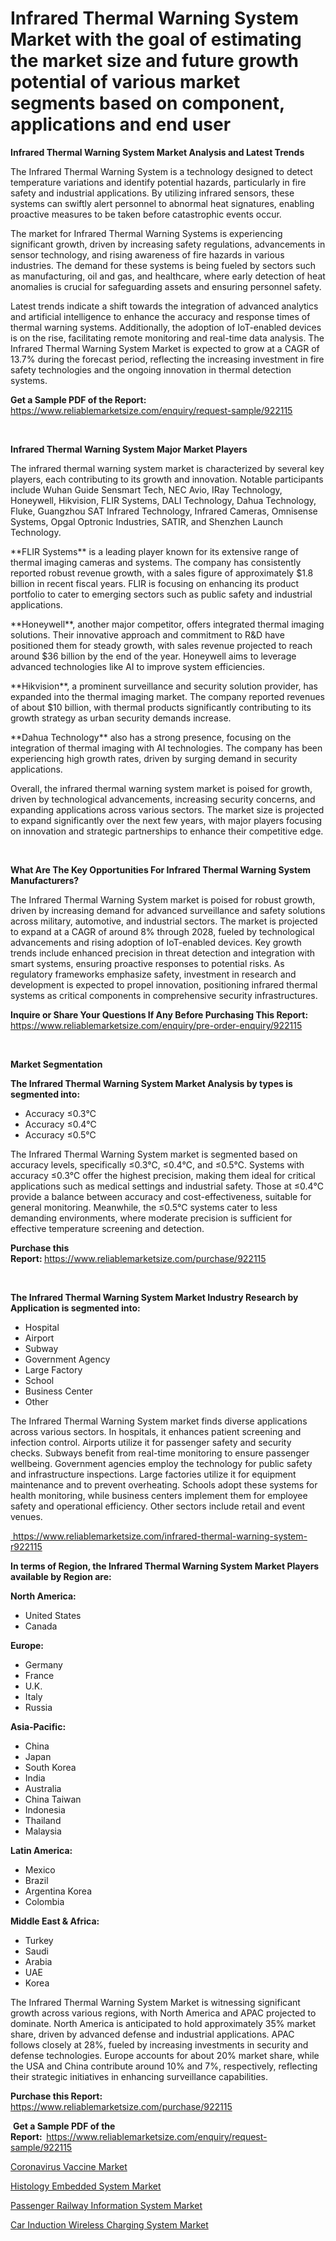 <p><h1>Infrared Thermal Warning System Market with the goal of estimating the market size and future growth potential of various market segments based on component, applications and end user</h1></p><p><strong>Infrared Thermal Warning System Market Analysis and Latest Trends</strong></p>
<p><p>The Infrared Thermal Warning System is a technology designed to detect temperature variations and identify potential hazards, particularly in fire safety and industrial applications. By utilizing infrared sensors, these systems can swiftly alert personnel to abnormal heat signatures, enabling proactive measures to be taken before catastrophic events occur.</p><p>The market for Infrared Thermal Warning Systems is experiencing significant growth, driven by increasing safety regulations, advancements in sensor technology, and rising awareness of fire hazards in various industries. The demand for these systems is being fueled by sectors such as manufacturing, oil and gas, and healthcare, where early detection of heat anomalies is crucial for safeguarding assets and ensuring personnel safety.</p><p>Latest trends indicate a shift towards the integration of advanced analytics and artificial intelligence to enhance the accuracy and response times of thermal warning systems. Additionally, the adoption of IoT-enabled devices is on the rise, facilitating remote monitoring and real-time data analysis. The Infrared Thermal Warning System Market is expected to grow at a CAGR of 13.7% during the forecast period, reflecting the increasing investment in fire safety technologies and the ongoing innovation in thermal detection systems.</p></p>
<p><strong>Get a Sample PDF of the Report:&nbsp;</strong> <a href="https://www.reliablemarketsize.com/enquiry/request-sample/922115?utm_campaign=1898&utm_medium=2&utm_source=Github&utm_content=ia&utm_term=07032025&utm_id=infrared-thermal-warning-system">https://www.reliablemarketsize.com/enquiry/request-sample/922115</a></p>
<p>&nbsp;</p>
<p><strong>Infrared Thermal Warning System Major Market Players</strong></p>
<p><p>The infrared thermal warning system market is characterized by several key players, each contributing to its growth and innovation. Notable participants include Wuhan Guide Sensmart Tech, NEC Avio, IRay Technology, Honeywell, Hikvision, FLIR Systems, DALI Technology, Dahua Technology, Fluke, Guangzhou SAT Infrared Technology, Infrared Cameras, Omnisense Systems, Opgal Optronic Industries, SATIR, and Shenzhen Launch Technology.</p><p>**FLIR Systems** is a leading player known for its extensive range of thermal imaging cameras and systems. The company has consistently reported robust revenue growth, with a sales figure of approximately $1.8 billion in recent fiscal years. FLIR is focusing on enhancing its product portfolio to cater to emerging sectors such as public safety and industrial applications.</p><p>**Honeywell**, another major competitor, offers integrated thermal imaging solutions. Their innovative approach and commitment to R&D have positioned them for steady growth, with sales revenue projected to reach around $36 billion by the end of the year. Honeywell aims to leverage advanced technologies like AI to improve system efficiencies.</p><p>**Hikvision**, a prominent surveillance and security solution provider, has expanded into the thermal imaging market. The company reported revenues of about $10 billion, with thermal products significantly contributing to its growth strategy as urban security demands increase.</p><p>**Dahua Technology** also has a strong presence, focusing on the integration of thermal imaging with AI technologies. The company has been experiencing high growth rates, driven by surging demand in security applications.</p><p>Overall, the infrared thermal warning system market is poised for growth, driven by technological advancements, increasing security concerns, and expanding applications across various sectors. The market size is projected to expand significantly over the next few years, with major players focusing on innovation and strategic partnerships to enhance their competitive edge.</p></p>
<p>&nbsp;</p>
<p><strong>What Are The Key Opportunities For Infrared Thermal Warning System Manufacturers?</strong></p>
<p><p>The Infrared Thermal Warning System market is poised for robust growth, driven by increasing demand for advanced surveillance and safety solutions across military, automotive, and industrial sectors. The market is projected to expand at a CAGR of around 8% through 2028, fueled by technological advancements and rising adoption of IoT-enabled devices. Key growth trends include enhanced precision in threat detection and integration with smart systems, ensuring proactive responses to potential risks. As regulatory frameworks emphasize safety, investment in research and development is expected to propel innovation, positioning infrared thermal systems as critical components in comprehensive security infrastructures.</p></p>
<p><strong>Inquire or Share Your Questions If Any Before Purchasing This Report:</strong> <a href="https://www.reliablemarketsize.com/enquiry/pre-order-enquiry/922115?utm_campaign=1898&utm_medium=2&utm_source=Github&utm_content=ia&utm_term=07032025&utm_id=infrared-thermal-warning-system">https://www.reliablemarketsize.com/enquiry/pre-order-enquiry/922115</a></p>
<p>&nbsp;</p>
<p><strong>Market Segmentation</strong></p>
<p><strong>The Infrared Thermal Warning System Market Analysis by types is segmented into:</strong></p>
<p><ul><li>Accuracy ≤0.3℃</li><li>Accuracy ≤0.4℃</li><li>Accuracy ≤0.5℃</li></ul></p>
<p><p>The Infrared Thermal Warning System market is segmented based on accuracy levels, specifically ≤0.3℃, ≤0.4℃, and ≤0.5℃. Systems with accuracy ≤0.3℃ offer the highest precision, making them ideal for critical applications such as medical settings and industrial safety. Those at ≤0.4℃ provide a balance between accuracy and cost-effectiveness, suitable for general monitoring. Meanwhile, the ≤0.5℃ systems cater to less demanding environments, where moderate precision is sufficient for effective temperature screening and detection.</p></p>
<p><strong>Purchase this Report:&nbsp;</strong><a href="https://www.reliablemarketsize.com/purchase/922115?utm_campaign=1898&utm_medium=2&utm_source=Github&utm_content=ia&utm_term=07032025&utm_id=infrared-thermal-warning-system">https://www.reliablemarketsize.com/purchase/922115</a></p>
<p>&nbsp;</p>
<p><strong>The Infrared Thermal Warning System Market Industry Research by Application is segmented into:</strong></p>
<p><ul><li>Hospital</li><li>Airport</li><li>Subway</li><li>Government Agency</li><li>Large Factory</li><li>School</li><li>Business Center</li><li>Other</li></ul></p>
<p><p>The Infrared Thermal Warning System market finds diverse applications across various sectors. In hospitals, it enhances patient screening and infection control. Airports utilize it for passenger safety and security checks. Subways benefit from real-time monitoring to ensure passenger wellbeing. Government agencies employ the technology for public safety and infrastructure inspections. Large factories utilize it for equipment maintenance and to prevent overheating. Schools adopt these systems for health monitoring, while business centers implement them for employee safety and operational efficiency. Other sectors include retail and event venues.</p></p>
<p><a href="https://www.reliablemarketsize.com/infrared-thermal-warning-system-r922115?utm_campaign=1898&utm_medium=2&utm_source=Github&utm_content=ia&utm_term=07032025&utm_id=infrared-thermal-warning-system">&nbsp;https://www.reliablemarketsize.com/infrared-thermal-warning-system-r922115</a></p>
<p><strong>In terms of Region, the Infrared Thermal Warning System Market Players available by Region are:</strong></p>
<p>
    <p> <strong> North America: </strong>
        <ul>
            <li>United States</li>
            <li>Canada</li>
        </ul>
        </p> 
    <p> <strong> Europe: </strong>
        <ul>
            <li>Germany</li>
            <li>France</li>
            <li>U.K.</li>
            <li>Italy</li>
            <li>Russia</li>
        </ul>
        </p> 
    <p> <strong> Asia-Pacific: </strong>
        <ul>
            <li>China</li>
            <li>Japan</li>
            <li>South Korea</li>
            <li>India</li>
            <li>Australia</li>
            <li>China Taiwan</li>
            <li>Indonesia</li>
            <li>Thailand</li>
            <li>Malaysia</li>
        </ul>
        </p> 
    <p> <strong> Latin America: </strong>
        <ul>
            <li>Mexico</li>
            <li>Brazil</li>
            <li>Argentina Korea</li>
            <li>Colombia</li>
        </ul>
        </p> 
    <p> <strong> Middle East & Africa: </strong>
        <ul>
            <li>Turkey</li>
            <li>Saudi</li>
            <li>Arabia</li>
            <li>UAE</li>
            <li>Korea</li>
        </ul>
    </p>
    </p>
<p><p>The Infrared Thermal Warning System Market is witnessing significant growth across various regions, with North America and APAC projected to dominate. North America is anticipated to hold approximately 35% market share, driven by advanced defense and industrial applications. APAC follows closely at 28%, fueled by increasing investments in security and defense technologies. Europe accounts for about 20% market share, while the USA and China contribute around 10% and 7%, respectively, reflecting their strategic initiatives in enhancing surveillance capabilities.</p></p>
<p><strong>Purchase this Report: </strong><a href="https://www.reliablemarketsize.com/purchase/922115?utm_campaign=1898&utm_medium=2&utm_source=Github&utm_content=ia&utm_term=07032025&utm_id=infrared-thermal-warning-system">https://www.reliablemarketsize.com/purchase/922115</a></p>
<p>&nbsp;<strong>Get a Sample PDF of the Report:&nbsp;&nbsp;</strong><a href="https://www.reliablemarketsize.com/enquiry/request-sample/922115?utm_campaign=1898&utm_medium=2&utm_source=Github&utm_content=ia&utm_term=07032025&utm_id=infrared-thermal-warning-system">https://www.reliablemarketsize.com/enquiry/request-sample/922115</a></p>
<p><strong></strong></p>
<p><p><a href="https://github.com/kevoncesya4j/Market-Research-Report-List-1/blob/main/coronavirus-vaccine-market.md?utm_campaign=1898&utm_medium=2&utm_source=Github&utm_content=ia&utm_term=07032025&utm_id=infrared-thermal-warning-system">Coronavirus Vaccine Market</a></p><p><a href="https://github.com/perbetpereir/Market-Research-Report-List-1/blob/main/histology-embedded-system-market.md?utm_campaign=1898&utm_medium=2&utm_source=Github&utm_content=ia&utm_term=07032025&utm_id=infrared-thermal-warning-system">Histology Embedded System Market</a></p><p><a href="https://github.com/ziringebrur1/Market-Research-Report-List-1/blob/main/passenger-railway-information-system-market.md?utm_campaign=1898&utm_medium=2&utm_source=Github&utm_content=ia&utm_term=07032025&utm_id=infrared-thermal-warning-system">Passenger Railway Information System Market</a></p><p><a href="https://github.com/sitarzerpa3d/Market-Research-Report-List-1/blob/main/car-induction-wireless-charging-system-market.md?utm_campaign=1898&utm_medium=2&utm_source=Github&utm_content=ia&utm_term=07032025&utm_id=infrared-thermal-warning-system">Car Induction Wireless Charging System Market</a></p></p>